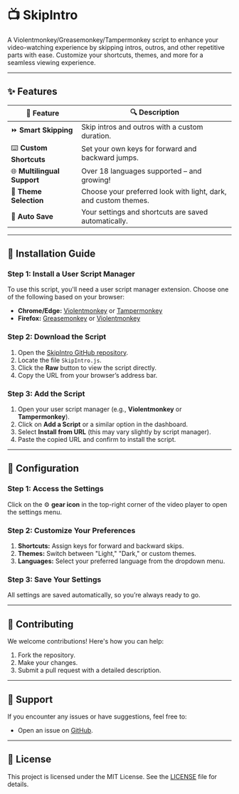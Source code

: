 # 📺 **SkipIntro**

A Violentmonkey/Greasemonkey/Tampermonkey script to enhance your video-watching experience by skipping intros, outros, and other repetitive parts with ease. Customize your shortcuts, themes, and more for a seamless viewing experience.

---

## ✨ **Features**

| 🔹 Feature                          | 🔍 Description                                                 |
|------------------------------------|----------------------------------------------------------------|
| ⏩ **Smart Skipping**               | Skip intros and outros with a custom duration.                 |
| ⌨️ **Custom Shortcuts**             | Set your own keys for forward and backward jumps.              |
| 🌐 **Multilingual Support**        | Over 18 languages supported – and growing!                     |
| 🎨 **Theme Selection**             | Choose your preferred look with light, dark, and custom themes.|
| 💾 **Auto Save**                   | Your settings and shortcuts are saved automatically.           |

---

## 🚀 **Installation Guide**

### Step 1: Install a User Script Manager
To use this script, you'll need a user script manager extension. Choose one of the following based on your browser:

- **Chrome/Edge:** [Violentmonkey](https://violentmonkey.github.io) or [Tampermonkey](https://www.tampermonkey.net)
- **Firefox:** [Greasemonkey](https://addons.mozilla.org/en-US/firefox/addon/greasemonkey/) or [Violentmonkey](https://violentmonkey.github.io)

### Step 2: Download the Script
1. Open the [SkipIntro GitHub repository](https://github.com/AmineKoo/SkipIntro-Script/).
2. Locate the file `SkipIntro.js`.
3. Click the **Raw** button to view the script directly.
4. Copy the URL from your browser’s address bar.

### Step 3: Add the Script
1. Open your user script manager (e.g., **Violentmonkey** or **Tampermonkey**).
2. Click on **Add a Script** or a similar option in the dashboard.
3. Select **Install from URL** (this may vary slightly by script manager).
4. Paste the copied URL and confirm to install the script.

---

## 🔧 **Configuration**

### Step 1: Access the Settings
Click on the ⚙️ **gear icon** in the top-right corner of the video player to open the settings menu.

### Step 2: Customize Your Preferences
1. **Shortcuts:** Assign keys for forward and backward skips.
2. **Themes:** Switch between "Light," "Dark," or custom themes.
3. **Languages:** Select your preferred language from the dropdown menu.

### Step 3: Save Your Settings
All settings are saved automatically, so you’re always ready to go.

---

## 🌟 **Contributing**

We welcome contributions! Here's how you can help:

1. Fork the repository.
2. Make your changes.
3. Submit a pull request with a detailed description.

---

## 📧 **Support**

If you encounter any issues or have suggestions, feel free to:

- Open an issue on [GitHub](https://github.com/AmineKoo/SkipIntro-Script/issues).
---

## 📜 **License**

This project is licensed under the MIT License. See the [LICENSE](https://github.com/AmineKoo/SkipIntro-Script/blob/main/LICENSE) file for details.
